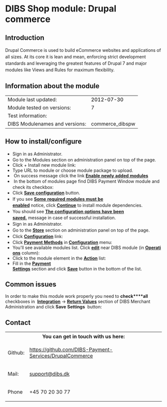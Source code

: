   

# DIBS Shop module: Drupal commerce 

## Introduction

<span style="line-height: 1.5;">Drupal Commerce is used to build eCommerce websites and applications of all sizes. At its core it is lean and mean, enforcing strict development standards and leveraging the greatest features of Drupal 7 and major modules like Views and Rules for maximum flexibility.</span>

## Information about the module
<div class="table-wrap"><table class="confluenceTable"><tbody><tr><td colspan="1" class="confluenceTd">Module last updated:</td><td colspan="1" class="confluenceTd"><span style="color: rgb(0,0,0);">2012-07-30</span></td></tr><tr><td class="confluenceTd">Module tested on versions:</td><td class="confluenceTd">7</td></tr><tr><td class="confluenceTd">Test information:</td><td class="confluenceTd"> </td></tr><tr><td class="confluenceTd">DIBS Modulenames and versions:</td><td class="confluenceTd">commerce_dibspw</td></tr></tbody></table></div>

## How to install/configure

*   <span style="line-height: 1.4285715;">Sign in as Administrator. </span>
*   Go to the Modules section on administration panel on top of the page.
*   Click + Install new module link: 
*   Type URL to module or choose module package to upload.<span><span style="text-decoration: none;"> </span></span>
*   <span><span style="text-decoration: none;"> On</span></span><span> </span><span><span style="text-decoration: none;">success</span></span><span> </span><span><span style="text-decoration: none;">message</span></span><span> </span><span><span style="text-decoration: none;">click</span></span><span> </span><span><span style="text-decoration: none;">the</span></span><span> </span><span><span style="text-decoration: none;">link</span></span><span> </span>__<u>Enable</u>__<u> </u>__<u>newly</u>__<u> </u>__<u>added</u>__<u> </u>__<u>modules</u>__<span><span style="text-decoration: none;"> </span></span>
*   <span style="line-height: 1.4285715;"> In the bottom of modules page find DIBS Payment Window module and check its checkbox:</span>
*   <span style="line-height: 1.4285715;"><span>Click</span></span><span style="line-height: 1.4285715;"> </span>__<u>Save</u>__<u> </u>__<u>configuration</u>__<span style="line-height: 1.4285715;"> </span><span style="line-height: 1.4285715;"><span>button.</span></span>
*   <span style="line-height: 1.4285715;"><span>If</span></span><span style="line-height: 1.4285715;"> </span><span style="line-height: 1.4285715;"><span>you</span></span><span style="line-height: 1.4285715;"> </span><span style="line-height: 1.4285715;"><span>see</span></span><span style="line-height: 1.4285715;"> </span>__<u>Some</u>__<u> </u>__<u>required</u>__<u> </u>__<u>modules</u>__<u> </u>__<u>must</u>__<u> </u>__<u>be</u>__<u> </u>__<u>enabled</u>__<span style="line-height: 1.4285715;"> </span><span style="line-height: 1.4285715;"><span>notice,</span></span><span style="line-height: 1.4285715;"> </span><span style="line-height: 1.4285715;"><span>click</span></span><span style="line-height: 1.4285715;"> </span>__<u>Continue</u>__<span style="line-height: 1.4285715;"> </span><span style="line-height: 1.4285715;"><span>to</span></span><span style="line-height: 1.4285715;"> </span><span style="line-height: 1.4285715;"><span>install</span></span><span style="line-height: 1.4285715;"> </span><span style="line-height: 1.4285715;"><span>module</span></span><span style="line-height: 1.4285715;"> </span><span style="line-height: 1.4285715;"><span>dependencies.</span></span>
*   <span style="line-height: 1.4285715;"><span>You</span></span><span style="line-height: 1.4285715;"> </span><span style="line-height: 1.4285715;"><span>should</span></span><span style="line-height: 1.4285715;"> </span><span style="line-height: 1.4285715;"><span>see</span></span><span style="line-height: 1.4285715;"> </span>__<u>The</u>__<u> </u>__<u>configuration</u>__<u> </u>__<u>options</u>__<u> </u>__<u>have</u>__<u> </u>__<u>been</u>__<u> </u>__<u>saved.</u>__<span style="line-height: 1.4285715;"> </span><span style="line-height: 1.4285715;"><span>message</span></span><span style="line-height: 1.4285715;"> </span><span style="line-height: 1.4285715;"><span>in</span></span><span style="line-height: 1.4285715;"> </span><span style="line-height: 1.4285715;"><span>case</span></span><span style="line-height: 1.4285715;"> </span><span style="line-height: 1.4285715;"><span>of</span></span><span style="line-height: 1.4285715;"> </span><span style="line-height: 1.4285715;"><span>successful</span></span><span style="line-height: 1.4285715;"> </span><span style="line-height: 1.4285715;"><span>installation.</span></span>
*   <span style="line-height: 1.4285715;">Sign in as Administrator.</span><span style="line-height: 1.4285715;"><span> </span></span>
*   <span style="line-height: 1.4285715;"><span>Go</span></span><span style="line-height: 1.4285715;"> </span><span style="line-height: 1.4285715;"><span>to</span></span><span style="line-height: 1.4285715;"> </span><span style="line-height: 1.4285715;"><span>the</span></span><span style="line-height: 1.4285715;"> </span>__<u>Store</u>__<span style="line-height: 1.4285715;"> </span><span style="line-height: 1.4285715;"><span>section</span></span><span style="line-height: 1.4285715;"> </span><span style="line-height: 1.4285715;"><span>on</span></span><span style="line-height: 1.4285715;"> </span><span style="line-height: 1.4285715;"><span>administration</span></span><span style="line-height: 1.4285715;"> </span><span style="line-height: 1.4285715;"><span>panel</span></span><span style="line-height: 1.4285715;"> </span><span style="line-height: 1.4285715;"><span>on</span></span><span style="line-height: 1.4285715;"> </span><span style="line-height: 1.4285715;"><span>top</span></span><span style="line-height: 1.4285715;"> </span><span style="line-height: 1.4285715;"><span>of</span></span><span style="line-height: 1.4285715;"> </span><span style="line-height: 1.4285715;"><span>the</span></span><span style="line-height: 1.4285715;"> </span><span style="line-height: 1.4285715;"><span>page.</span></span>
*   <span style="line-height: 1.4285715;"><span>Click</span></span><span style="line-height: 1.4285715;"> </span>__<u>Configuration</u>__<span style="line-height: 1.4285715;"> </span><span style="line-height: 1.4285715;"><span>link:</span></span>
*   Click __<u>Payment</u>__<u> </u>__<u>Methods</u>__<span> </span><span><span style="text-decoration: none;">in</span></span><span> </span>__<u>Configuration</u>__<span> </span><span><span style="text-decoration: none;">menu:</span></span>
*   <span><span style="text-decoration: none;">You'll</span></span><span> </span><span><span style="text-decoration: none;">see</span></span><span> </span><span><span style="text-decoration: none;">available</span></span><span> </span><span><span style="text-decoration: none;">modules</span></span><span> </span><span><span style="text-decoration: none;">list.</span></span><span> </span><span><span style="text-decoration: none;">Click</span></span><span> </span>__<u>edit</u>__<span> </span><span><span style="text-decoration: none;">near</span></span><span> </span><span><span style="text-decoration: none;">DIBS</span></span><span> </span><span><span style="text-decoration: none;">module</span></span><span> </span><span><span style="text-decoration: none;">(in</span></span><span> </span>__<u>Operations</u>__<span> </span><span><span style="text-decoration: none;">column):</span></span>
*   <span><span style="text-decoration: none;">Click</span></span><span> </span><span><span style="text-decoration: none;">to</span></span><span> </span><span><span style="text-decoration: none;">the</span></span><span> </span><span><span style="text-decoration: none;">module</span></span><span> </span><span><span style="text-decoration: none;">element</span></span><span> </span><span><span style="text-decoration: none;">in</span></span><span> </span><span><span style="text-decoration: none;">the</span></span><span> </span>__<u>Action</u>__<span> </span><span><span style="text-decoration: none;">list:</span></span>
*   <span><span style="text-decoration: none;">Fill</span></span><span> </span><span><span style="text-decoration: none;">in</span></span><span> </span><span><span style="text-decoration: none;">the</span></span><span> </span>__<u>Payment</u>__<u> </u>__<u>Settings</u>__<span> </span><span><span style="text-decoration: none;">section</span></span><span> </span><span><span style="text-decoration: none;">and</span></span><span> </span><span><span style="text-decoration: none;">click</span></span><span> </span>__<u>Save</u>__<span> </span><span><span style="text-decoration: none;">button</span></span><span> </span><span><span style="text-decoration: none;">in</span></span><span> </span><span><span style="text-decoration: none;">the</span></span><span> </span><span><span style="text-decoration: none;">bottom</span></span><span> </span><span><span style="text-decoration: none;">of</span></span><span> </span><span><span style="text-decoration: none;">the</span></span><span> </span><span><span style="text-decoration: none;">list.</span></span>

## Common issues

In order to make this module work properly you need to **check****all** checkboxes in 
__<u>Integration</u>__ → __<u>Return Values</u>__ section of DIBS Merchant Administration and click __Save__ __Settings__ <span> </span><span><span style="text-decoration: none;">button:</span></span>


## Contact
<div class="table-wrap"><table class="confluenceTable"><tbody><tr><th class="highlight-grey confluenceTh" colspan="2" data-highlight-colour="grey">You can get in touch with us here:</th></tr><tr><td class="confluenceTd">Github:</td><td class="confluenceTd">

https://github.com/DIBS-Payment-Services/DrupalCommerce
</td></tr><tr><td class="confluenceTd">Mail:</td><td class="confluenceTd">

support@dibs.dk
</td></tr><tr><td class="confluenceTd">Phone</td><td class="confluenceTd">

+45 70 20 30 77
</td></tr></tbody></table></div>

                    
